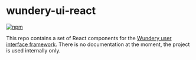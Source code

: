 # wundery-ui-react

[![npm](https://img.shields.io/npm/v/wundery-ui-react.svg)]()

This repo contains a set of React components for the [Wundery user interface framework](https://github.com/wundery/wundery-ui). There is no documentation at the moment, the project is used internally only.
